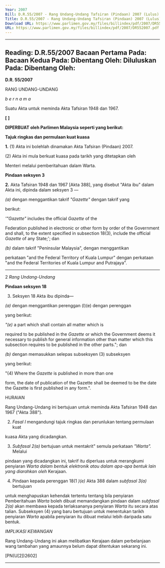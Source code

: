 ```yaml
---
Year: 2007
Bill: D.R.55/2007 - Rang Undang-Undang Tafsiran (Pindaan) 2007 (Lulus)
Title: D.R.55/2007 - Rang Undang-Undang Tafsiran (Pindaan) 2007 (Lulus)
Download URL: https://www.parlimen.gov.my/files/billindex/pdf/2007/DR552007.pdf
URL: https://www.parlimen.gov.my/files/billindex/pdf/2007/DR552007.pdf
---
```

---
Reading:
D.R.55/2007
Bacaan Pertama Pada:
Bacaan Kedua Pada:
Dibentang Oleh:
Diluluskan Pada:
Dibentang Oleh:
---

**D.R. 55/2007**

RANG UNDANG-UNDANG

_b e r n a m a_

Suatu Akta untuk meminda Akta Tafsiran 1948 dan 1967.

**[** **]**

**DIPERBUAT oleh Parlimen Malaysia seperti yang berikut:**

**Tajuk ringkas dan permulaan kuat kuasa**

**1.** (1) Akta ini bolehlah dinamakan Akta Tafsiran (Pindaan)
2007.

(2) Akta ini mula berkuat kuasa pada tarikh yang ditetapkan oleh

Menteri melalui pemberitahuan dalam Warta.

**Pindaan seksyen 3**

**2.** Akta Tafsiran 1948 dan 1967 [Akta 388], yang disebut "Akta
ibu" dalam Akta ini, dipinda dalam seksyen 3 —

_(a)_ dengan menggantikan takrif _"Gazette"_ dengan takrif yang

berikut:

_'"Gazette"_ includes the official _Gazette_ of the

Federation published in electronic or other form by order
of the Government and shall, to the extent specified in
subsection 18(3), include the official _Gazette_ of any
State;'; dan

_(b)_ dalam takrif "Peninsular Malaysia", dengan menggantikan

perkataan "and the Federal Territory of Kuala Lumpur"
dengan perkataan "and the Federal Territories of Kuala
Lumpur and Putrajaya".


-----

2 _Rang Undang-Undang_

**Pindaan seksyen 18**

3.  Seksyen 18 Akta ibu dipinda—

_(a)_ dengan menggantikan perenggan (l)(e) dengan perenggan

yang berikut:

_"(e)_ a part which shall contain all matter which is

required to be published in the _Gazette_ or which
the Government deems it necessary to publish for
general information other than matter which this
subsection requires to be published in the other
parts."; dan

_(b)_ dengan memasukkan selepas subseksyen (3) subseksyen

yang berikut:

"(4) Where the _Gazette_ is published in more than one

form, the date of publication of the Gazette shall be deemed
to be the date the Gazette is first published in any form.".

HURAIAN

Rang Undang-Undang ini bertujuan untuk meminda Akta Tafsiran 1948 dan 1967
("Akta 388").

2. _Fasal I_ mengandungi tajuk ringkas dan perunlukan tentang permulaan kuat

kuasa Akta yang dicadangkan.

3. _Subfasal 2(a)_ bertujuan untuk mentakrit" semula perkataan _"Warta"._ Melalui

pindaan yang dicadangkan ini, takrif itu diperluas untuk merangkumi penyiaran
_Warta dalam bentuk elektronik atau dalam apa-apa bentuk lain yang diarahkan oleh_
Kerajaan.

4. Pindaan kepada perenggan 18(1 _)(e)_ Akta 388 dalam _subfasal 3(a)_ bertujuan

untuk menghapuskan kehendak tertentu tentang bila penyiaran Pemberitahuan
_Warta_ boleh dibuat memandangkan pindaan dalam _subfasal 2(a)_ akan membawa
kepada terlaksananya penyiaran _Warta_ itu secara atas talian. Subseksyen (4) yang
baru bertujuan untuk menentukan tarikh penyiaran _Warta_ apabila penyiaran itu
dibuat melalui lebih daripada satu bentuk.

_IMPLIKASI KEWANGAN_

Rang Undang-Undang ini akan melibatkan Kerajaan dalam perbelanjaan wang
tambahan yang amaunnya belum dapat ditentukan sekarang ini.

[PN(U[2])2602]


-----

